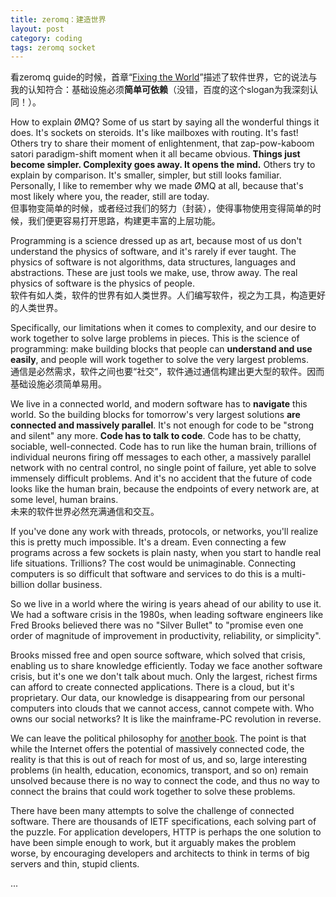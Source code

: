 ```yaml
---
title: zeromq：建造世界
layout: post
category: coding
tags: zeromq socket
---
```


看zeromq guide的时候，首章“[Fixing the World](http://zguide.zeromq.org/page:all#Fixing-the-World)”描述了软件世界，它的说法与我的认知符合：基础设施必须**简单可依赖**（没错，百度的这个slogan为我深刻认同！）。

How to explain ØMQ? Some of us start by saying all the wonderful things it does. It's sockets on steroids. It's like mailboxes with routing. It's fast! Others try to share their moment of enlightenment, that zap-pow-kaboom satori paradigm-shift moment when it all became obvious. **Things just become simpler. Complexity goes away. It opens the mind.** Others try to explain by comparison. It's smaller, simpler, but still looks familiar. Personally, I like to remember why we made ØMQ at all, because that's most likely where you, the reader, still are today.  
但事物变简单的时候，或者经过我们的努力（封装），使得事物使用变得简单的时候，我们便更容易打开思路，构建更丰富的上层功能。  

Programming is a science dressed up as art, because most of us don't understand the physics of software, and it's rarely if ever taught. The physics of software is not algorithms, data structures, languages and abstractions. These are just tools we make, use, throw away. The real physics of software is the physics of people.  
软件有如人类，软件的世界有如人类世界。人们编写软件，视之为工具，构造更好的人类世界。  

Specifically, our limitations when it comes to complexity, and our desire to work together to solve large problems in pieces. This is the science of programming: make building blocks that people can **understand and use easily**, and people will work together to solve the very largest problems.  
通信是必然需求，软件之间也要“社交”，软件通过通信构建出更大型的软件。因而基础设施必须简单易用。  

We live in a connected world, and modern software has to **navigate** this world. So the building blocks for tomorrow's very largest solutions **are connected and massively parallel**. It's not enough for code to be "strong and silent" any more. **Code has to talk to code**. Code has to be chatty, sociable, well-connected. Code has to run like the human brain, trillions of individual neurons firing off messages to each other, a massively parallel network with no central control, no single point of failure, yet able to solve immensely difficult problems. And it's no accident that the future of code looks like the human brain, because the endpoints of every network are, at some level, human brains.  
未来的软件世界必然充满通信和交互。  

If you've done any work with threads, protocols, or networks, you'll realize this is pretty much impossible. It's a dream. Even connecting a few programs across a few sockets is plain nasty, when you start to handle real life situations. Trillions? The cost would be unimaginable. Connecting computers is so difficult that software and services to do this is a multi-billion dollar business.

So we live in a world where the wiring is years ahead of our ability to use it. We had a software crisis in the 1980s, when leading software engineers like Fred Brooks believed there was no "Silver Bullet" to "promise even one order of magnitude of improvement in productivity, reliability, or simplicity".

Brooks missed free and open source software, which solved that crisis, enabling us to share knowledge efficiently. Today we face another software crisis, but it's one we don't talk about much. Only the largest, richest firms can afford to create connected applications. There is a cloud, but it's proprietary. Our data, our knowledge is disappearing from our personal computers into clouds that we cannot access, cannot compete with. Who owns our social networks? It is like the mainframe-PC revolution in reverse.

We can leave the political philosophy for [another book](http://swsi.info/). The point is that while the Internet offers the potential of massively connected code, the reality is that this is out of reach for most of us, and so, large interesting problems (in health, education, economics, transport, and so on) remain unsolved because there is no way to connect the code, and thus no way to connect the brains that could work together to solve these problems.

There have been many attempts to solve the challenge of connected software. There are thousands of IETF specifications, each solving part of the puzzle. For application developers, HTTP is perhaps the one solution to have been simple enough to work, but it arguably makes the problem worse, by encouraging developers and architects to think in terms of big servers and thin, stupid clients.

...